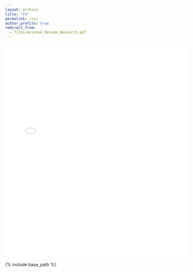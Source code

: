 ```yaml
---
layout: archive
title: "CV"
permalink: /cv/
author_profile: true
redirect_from:
  - files/Avishek_Resume_Research.pdf
---
```

<embed src="{{ site.baseurl }}/files/Avishek_Resume_Nokia.pdf" width="600" height="700" type='application/pdf'>

{% include base_path %}


